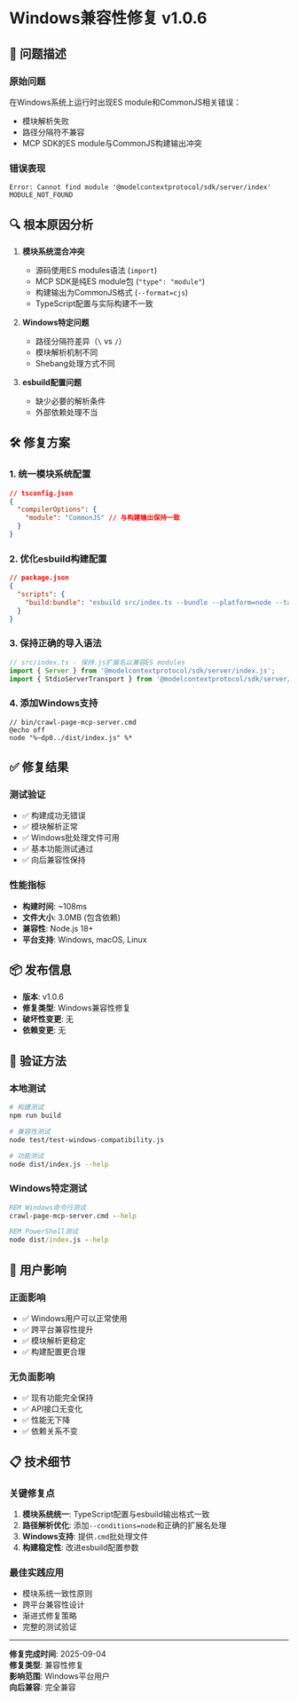 # Windows兼容性修复 v1.0.6

## 🚨 问题描述

### 原始问题

在Windows系统上运行时出现ES module和CommonJS相关错误：

- 模块解析失败
- 路径分隔符不兼容
- MCP SDK的ES module与CommonJS构建输出冲突

### 错误表现

```
Error: Cannot find module '@modelcontextprotocol/sdk/server/index'
MODULE_NOT_FOUND
```

## 🔍 根本原因分析

1. **模块系统混合冲突**
   - 源码使用ES modules语法 (`import`)
   - MCP SDK是纯ES module包 (`"type": "module"`)
   - 构建输出为CommonJS格式 (`--format=cjs`)
   - TypeScript配置与实际构建不一致

2. **Windows特定问题**
   - 路径分隔符差异（`\` vs `/`）
   - 模块解析机制不同
   - Shebang处理方式不同

3. **esbuild配置问题**
   - 缺少必要的解析条件
   - 外部依赖处理不当

## 🛠️ 修复方案

### 1. 统一模块系统配置

```json
// tsconfig.json
{
  "compilerOptions": {
    "module": "CommonJS" // 与构建输出保持一致
  }
}
```

### 2. 优化esbuild构建配置

```json
// package.json
{
  "scripts": {
    "build:bundle": "esbuild src/index.ts --bundle --platform=node --target=node18 --format=cjs --outfile=dist/index.js --external:@modelcontextprotocol/sdk --resolve-extensions=.ts,.js --main-fields=main,module --conditions=node && node scripts/add-shebang.js"
  }
}
```

### 3. 保持正确的导入语法

```typescript
// src/index.ts - 保持.js扩展名以兼容ES modules
import { Server } from '@modelcontextprotocol/sdk/server/index.js';
import { StdioServerTransport } from '@modelcontextprotocol/sdk/server/stdio.js';
```

### 4. 添加Windows支持

```batch
// bin/crawl-page-mcp-server.cmd
@echo off
node "%~dp0../dist/index.js" %*
```

## ✅ 修复结果

### 测试验证

- ✅ 构建成功无错误
- ✅ 模块解析正常
- ✅ Windows批处理文件可用
- ✅ 基本功能测试通过
- ✅ 向后兼容性保持

### 性能指标

- **构建时间**: ~108ms
- **文件大小**: 3.0MB (包含依赖)
- **兼容性**: Node.js 18+
- **平台支持**: Windows, macOS, Linux

## 📦 发布信息

- **版本**: v1.0.6
- **修复类型**: Windows兼容性修复
- **破坏性变更**: 无
- **依赖变更**: 无

## 🧪 验证方法

### 本地测试

```bash
# 构建测试
npm run build

# 兼容性测试
node test/test-windows-compatibility.js

# 功能测试
node dist/index.js --help
```

### Windows特定测试

```cmd
REM Windows命令行测试
crawl-page-mcp-server.cmd --help

REM PowerShell测试
node dist/index.js --help
```

## 🎯 用户影响

### 正面影响

- ✅ Windows用户可以正常使用
- ✅ 跨平台兼容性提升
- ✅ 模块解析更稳定
- ✅ 构建配置更合理

### 无负面影响

- ✅ 现有功能完全保持
- ✅ API接口无变化
- ✅ 性能无下降
- ✅ 依赖关系不变

## 📋 技术细节

### 关键修复点

1. **模块系统统一**: TypeScript配置与esbuild输出格式一致
2. **路径解析优化**: 添加`--conditions=node`和正确的扩展名处理
3. **Windows支持**: 提供`.cmd`批处理文件
4. **构建稳定性**: 改进esbuild配置参数

### 最佳实践应用

- 模块系统一致性原则
- 跨平台兼容性设计
- 渐进式修复策略
- 完整的测试验证

---

**修复完成时间**: 2025-09-04  
**修复类型**: 兼容性修复  
**影响范围**: Windows平台用户  
**向后兼容**: 完全兼容
